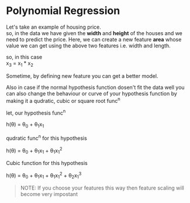 # Polynomial Regression

Let's take an example of housing price.  
so, in the data we have given the **width** and **height** of the houses and we need to predict the price. Here, we can create a new feature **area** whose value we can get using the above two features i.e. width and length.  

so, in this case  
x<sub>3</sub> = x<sub>1</sub> * x<sub>2</sub>  

Sometime, by defining new feature you can get a better model.  

Also in case if the normal hypothesis function dosen't fit the data well you can also change the behaviour or curve of your hypothesis function by making it a qudratic, cubic or square root func<sup>n</sup>

let, our hypothesis func<sup>n</sup>

h(&theta;) = &theta;<sub>0</sub> + &theta;<sub>1</sub>x<sub>1</sub>  

qudratic func<sup>n</sup> for this hypothesis  

h(&theta;) = &theta;<sub>0</sub> + &theta;<sub>1</sub>x<sub>1</sub> + &theta;<sub>1</sub>x<sub>1</sub><sup>2</sup>  

Cubic function for this hypothesis  

h(&theta;) = &theta;<sub>0</sub> + &theta;<sub>1</sub>x<sub>1</sub> + &theta;<sub>1</sub>x<sub>1</sub><sup>2</sup> + &theta;<sub>2</sub>x<sub>1</sub><sup>3</sup>  

>NOTE: If you choose your features this way then feature scaling will become very impostant
